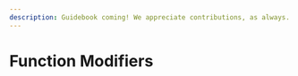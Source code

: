 ```yaml
---
description: Guidebook coming! We appreciate contributions, as always...
---
```


# Function Modifiers

